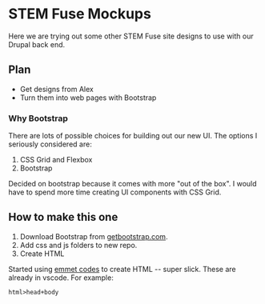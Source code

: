 # STEM Fuse Mockups

Here we are trying out some other STEM Fuse site designs to use with our Drupal back end.

## Plan 

- Get designs from Alex
- Turn them into web pages with Bootstrap

### Why Bootstrap

There are lots of possible choices for building out our new UI. The options I seriously considered are:

1. CSS Grid and Flexbox
2. Bootstrap

Decided on bootstrap because it comes with more "out of the box". I would have to spend more time creating UI components with CSS Grid. 

## How to make this one

1. Download Bootstrap from [getbootstrap.com](https://getbootstrap.com/docs/4.1/getting-started/download/). 
2. Add css and js folders to new repo.
3. Create HTML 

Started using [emmet codes](https://docs.emmet.io/) to create HTML -- super slick. These are already in vscode. For example:
```
html>head+body
```